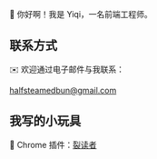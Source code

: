 👋 你好啊！我是 Yiqi，一名前端工程师。

## 联系方式

✉️ 欢迎通过电子邮件与我联系：

halfsteamedbun@gmail.com

## 我写的小玩具

🧩 Chrome 插件：[裂读者](https://chromewebstore.google.com/detail/%E8%A3%82%E8%AF%BB%E8%80%85-%E5%88%86%E8%AF%8D%E9%AB%98%E4%BA%AE%EF%BC%8C%E6%8F%90%E9%AB%98%E9%98%85%E8%AF%BB%E4%BD%93%E9%AA%8C/bdplalnfjkgdlgnoihkmmjdamifgmifc?authuser=0&hl=zh-CN)
